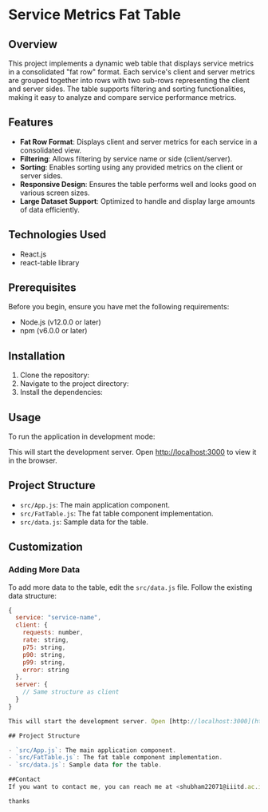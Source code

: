 # Service Metrics Fat Table

## Overview

This project implements a dynamic web table that displays service metrics in a consolidated "fat row" format. Each service's client and server metrics are grouped together into rows with two sub-rows representing the client and server sides. The table supports filtering and sorting functionalities, making it easy to analyze and compare service performance metrics.

## Features

- **Fat Row Format**: Displays client and server metrics for each service in a consolidated view.
- **Filtering**: Allows filtering by service name or side (client/server).
- **Sorting**: Enables sorting using any provided metrics on the client or server sides.
- **Responsive Design**: Ensures the table performs well and looks good on various screen sizes.
- **Large Dataset Support**: Optimized to handle and display large amounts of data efficiently.

## Technologies Used

- React.js
- react-table library

## Prerequisites

Before you begin, ensure you have met the following requirements:

- Node.js (v12.0.0 or later)
- npm (v6.0.0 or later)

## Installation

1. Clone the repository:
2. Navigate to the project directory:
3. Install the dependencies:
   
## Usage

To run the application in development mode:

This will start the development server. Open [http://localhost:3000](http://localhost:3000) to view it in the browser.

## Project Structure

- `src/App.js`: The main application component.
- `src/FatTable.js`: The fat table component implementation.
- `src/data.js`: Sample data for the table.

## Customization

### Adding More Data

To add more data to the table, edit the `src/data.js` file. Follow the existing data structure:

```javascript
{
  service: "service-name",
  client: {
    requests: number,
    rate: string,
    p75: string,
    p90: string,
    p99: string,
    error: string
  },
  server: {
    // Same structure as client
  }
}

This will start the development server. Open [http://localhost:3000](http://localhost:3000) to view it in the browser.

## Project Structure

- `src/App.js`: The main application component.
- `src/FatTable.js`: The fat table component implementation.
- `src/data.js`: Sample data for the table.

##Contact 
If you want to contact me, you can reach me at <shubham22071@iiitd.ac.in>

thanks




